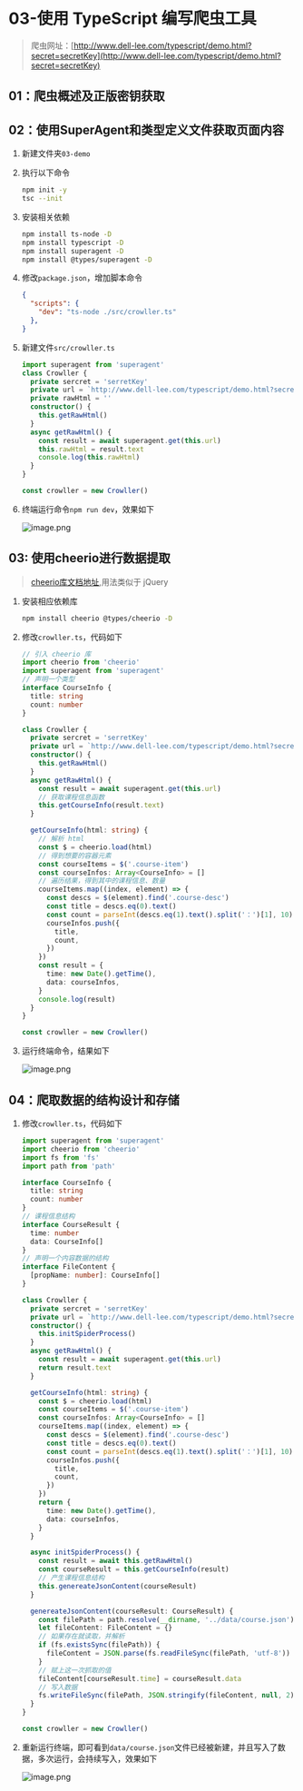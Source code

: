 # 03-使用 TypeScript 编写爬虫工具

> 爬虫网址：[http://www.dell-lee.com/typescript/demo.html?secret=secretKey](http://www.dell-lee.com/typescript/demo.html?secret=secretKey)

## 01：爬虫概述及正版密钥获取

## 02：使用SuperAgent和类型定义文件获取页面内容

1. 新建文件夹`03-demo`

2. 执行以下命令

   ```bash
   npm init -y
   tsc --init
   ```

3. 安装相关依赖

   ```bash
   npm install ts-node -D
   npm install typescript -D
   npm install superagent -D
   npm install @types/superagent -D
   ```

4. 修改`package.json`，增加脚本命令

   ```json
   {
     "scripts": {
       "dev": "ts-node ./src/crowller.ts"
     },
   }
   ```

5. 新建文件`src/crowller.ts`

   ```typescript
   import superagent from 'superagent'
   class Crowller {
     private sercret = 'serretKey'
     private url = `http://www.dell-lee.com/typescript/demo.html?secret=${this.sercret}`
     private rawHtml = ''
     constructor() {
       this.getRawHtml()
     }
     async getRawHtml() {
       const result = await superagent.get(this.url)
       this.rawHtml = result.text
       console.log(this.rawHtml)
     }
   }
   
   const crowller = new Crowller()
   ```

6. 终端运行命令`npm run dev`，效果如下

   ![image.png](https://p9-juejin.byteimg.com/tos-cn-i-k3u1fbpfcp/ea037ebfeae24178a3ac46e80b3cd05b~tplv-k3u1fbpfcp-watermark.image?)

## 03: 使用cheerio进行数据提取

> [cheerio库文档地址](https://www.npmjs.com/package/cheerio),用法类似于 jQuery

1. 安装相应依赖库

   ```bash
   npm install cheerio @types/cheerio -D
   ```

2. 修改`crowller.ts`，代码如下

   ```typescript
   // 引入 cheerio 库
   import cheerio from 'cheerio'
   import superagent from 'superagent'
   // 声明一个类型
   interface CourseInfo {
     title: string
     count: number
   }
   
   class Crowller {
     private sercret = 'serretKey'
     private url = `http://www.dell-lee.com/typescript/demo.html?secret=${this.sercret}`
     constructor() {
       this.getRawHtml()
     }
     async getRawHtml() {
       const result = await superagent.get(this.url)
       // 获取课程信息函数
       this.getCourseInfo(result.text)
     }
   
     getCourseInfo(html: string) {
       // 解析 html
       const $ = cheerio.load(html)
       // 得到想要的容器元素
       const courseItems = $('.course-item')
       const courseInfos: Array<CourseInfo> = []
       // 遍历结果，得到其中的课程信息、数量
       courseItems.map((index, element) => {
         const descs = $(element).find('.course-desc')
         const title = descs.eq(0).text()
         const count = parseInt(descs.eq(1).text().split('：')[1], 10)
         courseInfos.push({
           title,
           count,
         })
       })
       const result = {
         time: new Date().getTime(),
         data: courseInfos,
       }
       console.log(result)
     }
   }
   
   const crowller = new Crowller()
   ```

3. 运行终端命令，结果如下

   ![image.png](https://p9-juejin.byteimg.com/tos-cn-i-k3u1fbpfcp/17a6deff02fd4cfd830da722d3c6ddb9~tplv-k3u1fbpfcp-watermark.image?)

## 04：爬取数据的结构设计和存储

1. 修改`crowller.ts`，代码如下

   ```typescript
   import superagent from 'superagent'
   import cheerio from 'cheerio'
   import fs from 'fs'
   import path from 'path'
   
   interface CourseInfo {
     title: string
     count: number
   }
   // 课程信息结构
   interface CourseResult {
     time: number
     data: CourseInfo[]
   }
   // 声明一个内容数据的结构
   interface FileContent {
     [propName: number]: CourseInfo[]
   }
   
   class Crowller {
     private sercret = 'serretKey'
     private url = `http://www.dell-lee.com/typescript/demo.html?secret=${this.sercret}`
     constructor() {
       this.initSpiderProcess()
     }
     async getRawHtml() {
       const result = await superagent.get(this.url)
       return result.text
     }
   
     getCourseInfo(html: string) {
       const $ = cheerio.load(html)
       const courseItems = $('.course-item')
       const courseInfos: Array<CourseInfo> = []
       courseItems.map((index, element) => {
         const descs = $(element).find('.course-desc')
         const title = descs.eq(0).text()
         const count = parseInt(descs.eq(1).text().split('：')[1], 10)
         courseInfos.push({
           title,
           count,
         })
       })
       return {
         time: new Date().getTime(),
         data: courseInfos,
       }
     }
   
     async initSpiderProcess() {
       const result = await this.getRawHtml()
       const courseResult = this.getCourseInfo(result)
       // 产生课程信息结构
       this.genereateJsonContent(courseResult)
     }
   
     genereateJsonContent(courseResult: CourseResult) {
       const filePath = path.resolve(__dirname, '../data/course.json')
       let fileContent: FileContent = {}
       // 如果存在就读取，并解析
       if (fs.existsSync(filePath)) {
         fileContent = JSON.parse(fs.readFileSync(filePath, 'utf-8'))
       }
       // 赋上这一次抓取的值
       fileContent[courseResult.time] = courseResult.data
       // 写入数据
       fs.writeFileSync(filePath, JSON.stringify(fileContent, null, 2))
     }
   }
   
   const crowller = new Crowller()
   ```

2. 重新运行终端，即可看到`data/course.json`文件已经被新建，并且写入了数据，多次运行，会持续写入，效果如下

   ![image.png](https://p1-juejin.byteimg.com/tos-cn-i-k3u1fbpfcp/55949b6b7c7647d19c15d9a278eb9c85~tplv-k3u1fbpfcp-watermark.image?)



